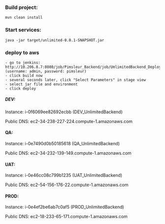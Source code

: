 ### Build project:
```mvn clean install```

### Start services:
```java -jar target/unlimited-0.0.1-SNAPSHOT.jar```


### deploy to aws
    - go to jenkins: http://10.206.8.7:8080/job/Pimsleur_Backend/job/UmlimitedBackend_Deploy/    (username: admin, password: pimsleur)
    - click build now
    - several seconds later, click "Select Parameters" in stage view
    - select jar file and environment
    - click deploy
    
##### DEV:
Instance:  i-0f6069ee82692ecbb (DEV_UnlimitedBackend)

Public DNS: ec2-34-238-227-224.compute-1.amazonaws.com

#### QA:
Instance:  i-0e7490d0b50185618 (QA_UnlimitedBackend)

Public DNS: ec2-34-232-139-149.compute-1.amazonaws.com

#### UAT:
Instance:  i-0e46cc08c799b1235 (UAT_UnlimitedBackend)

Public DNS: ec2-54-156-176-22.compute-1.amazonaws.com

#### PROD:
Instance:  i-0e4ef2be6ab7c0af5 (PROD_UnlimitedBackend)

Public DNS: ec2-18-233-65-171.compute-1.amazonaws.com